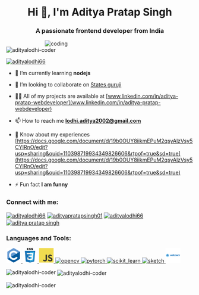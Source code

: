 <h1 align="center">Hi 👋, I'm Aditya Pratap Singh</h1>
<h3 align="center">A passionate frontend developer from India</h3>

<img align="right" alt="coding" width="400" src="https://user-images.githubusercontent.com/55389276/140866485-8fb1c876-9a8f-4d6a-98dc-08c4981eaf70.gif">


<p align="left"> <img src="https://komarev.com/ghpvc/?username=adityalodhi-coder&label=Profile%20views&color=0e75b6&style=flat" alt="adityalodhi-coder" /> </p>

<p align="left"> <a href="https://twitter.com/adityalodhi66" target="blank"><img src="https://img.shields.io/twitter/follow/adityalodhi66?logo=twitter&style=for-the-badge" alt="adityalodhi66" /></a> </p>

- 🌱 I’m currently learning **nodejs**

- 👯 I’m looking to collaborate on [States guruji](https://www.statsguruji.com/)

- 👨‍💻 All of my projects are available at [www.linkedin.com/in/aditya-pratap-webdeveloper](www.linkedin.com/in/aditya-pratap-webdeveloper)

- 📫 How to reach me **lodhi.aditya2002@gmail.com**

- 📄 Know about my experiences [https://docs.google.com/document/d/19b0OUY8iikmEPuM2qsyAlzVsy5CYIRnO/edit?usp=sharing&ouid=110398719934349826606&rtpof=true&sd=true](https://docs.google.com/document/d/19b0OUY8iikmEPuM2qsyAlzVsy5CYIRnO/edit?usp=sharing&ouid=110398719934349826606&rtpof=true&sd=true)

- ⚡ Fun fact **I am funny**

<h3 align="left">Connect with me:</h3>
<p align="left">
<a href="https://twitter.com/AdityaPrat62595" target="blank"><img align="center" src="https://raw.githubusercontent.com/rahuldkjain/github-profile-readme-generator/master/src/images/icons/Social/twitter.svg" alt="adityalodhi66" height="30" width="40" /></a>
<a href="https://linkedin.com/in/adityapratapsingh01" target="blank"><img align="center" src="https://raw.githubusercontent.com/rahuldkjain/github-profile-readme-generator/master/src/images/icons/Social/linked-in-alt.svg" alt="adityapratapsingh01" height="30" width="40" /></a>
<a href="https://instagram.com/adityalodhi66" target="blank"><img align="center" src="https://raw.githubusercontent.com/rahuldkjain/github-profile-readme-generator/master/src/images/icons/Social/instagram.svg" alt="adityalodhi66" height="30" width="40" /></a>
<a href="https://www.youtube.com/c/aditya pratap singh" target="blank"><img align="center" src="https://raw.githubusercontent.com/rahuldkjain/github-profile-readme-generator/master/src/images/icons/Social/youtube.svg" alt="aditya pratap singh" height="30" width="40" /></a>
</p>

<h3 align="left">Languages and Tools:</h3>
<p align="left"> <a href="https://www.cprogramming.com/" target="_blank" rel="noreferrer"> <img src="https://raw.githubusercontent.com/devicons/devicon/master/icons/c/c-original.svg" alt="c" width="40" height="40"/> </a> <a href="https://www.w3schools.com/css/" target="_blank" rel="noreferrer"> <img src="https://raw.githubusercontent.com/devicons/devicon/master/icons/css3/css3-original-wordmark.svg" alt="css3" width="40" height="40"/> </a> <a href="https://developer.mozilla.org/en-US/docs/Web/JavaScript" target="_blank" rel="noreferrer"> <img src="https://raw.githubusercontent.com/devicons/devicon/master/icons/javascript/javascript-original.svg" alt="javascript" width="40" height="40"/> </a> <a href="https://opencv.org/" target="_blank" rel="noreferrer"> <img src="https://www.vectorlogo.zone/logos/opencv/opencv-icon.svg" alt="opencv" width="40" height="40"/> </a> <a href="https://pytorch.org/" target="_blank" rel="noreferrer"> <img src="https://www.vectorlogo.zone/logos/pytorch/pytorch-icon.svg" alt="pytorch" width="40" height="40"/> </a> <a href="https://scikit-learn.org/" target="_blank" rel="noreferrer"> <img src="https://upload.wikimedia.org/wikipedia/commons/0/05/Scikit_learn_logo_small.svg" alt="scikit_learn" width="40" height="40"/> </a> <a href="https://www.sketch.com/" target="_blank" rel="noreferrer"> <img src="https://www.vectorlogo.zone/logos/sketchapp/sketchapp-icon.svg" alt="sketch" width="40" height="40"/> </a> <a href="https://webpack.js.org" target="_blank" rel="noreferrer"> <img src="https://raw.githubusercontent.com/devicons/devicon/d00d0969292a6569d45b06d3f350f463a0107b0d/icons/webpack/webpack-original-wordmark.svg" alt="webpack" width="40" height="40"/> </a> </p>

<p><img align="left" src="https://github-readme-stats.vercel.app/api/top-langs?username=adityalodhi-coder&show_icons=true&locale=en&layout=compact" alt="adityalodhi-coder" /></p>

<p>&nbsp;<img align="center" src="https://github-readme-stats.vercel.app/api?username=adityalodhi-coder&show_icons=true&locale=en" alt="adityalodhi-coder" /></p>

<p><img align="center" src="https://github-readme-streak-stats.herokuapp.com/?user=adityalodhi-coder&" alt="adityalodhi-coder" /></p>
